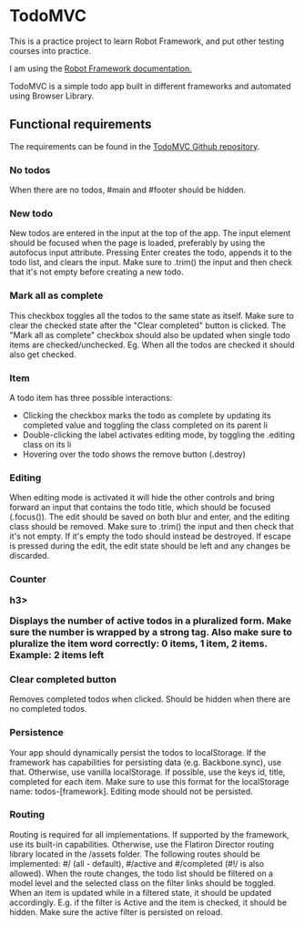<h1>TodoMVC</h1>
<p>This is a practice project to learn Robot Framework, and put other testing courses into practice.</p>
<p>I am using the <a href="https://docs.robotframework.org/" target="_blank">Robot Framework documentation.</a></p>
<p>TodoMVC is a simple todo app built in different frameworks and automated using Browser Library.</p>
<h2>Functional requirements</h2>
<p>The requirements can be found in the <a href="https://github.com/tastejs/todomvc/blob/master/app-spec.md" target="_blank">TodoMVC Github repository</a>.</p>
<h3>No todos</h3>
<p>When there are no todos, #main and #footer should be hidden.</p>
<h3>New todo</h3>
<p>New todos are entered in the input at the top of the app. The input element should be focused when the page is loaded, 
preferably by using the autofocus input attribute. Pressing Enter creates the todo, appends it to the todo list, and 
clears the input. Make sure to .trim() the input and then check that it's not empty before creating a new todo.</p>
<h3>Mark all as complete</h3>
This checkbox toggles all the todos to the same state as itself. Make sure to clear the checked state after the "Clear completed" button is clicked. The "Mark all as complete" checkbox should also be updated when single todo items are checked/unchecked. Eg. When all the todos are checked it should also get checked.
<h3>Item</h3>
<p>A todo item has three possible interactions:<p>
<ul>
<li>Clicking the checkbox marks the todo as complete by updating its completed value and toggling the class completed on 
its parent li</li>
<li>Double-clicking the label activates editing mode, by toggling the .editing class on its li</li>
<li>Hovering over the todo shows the remove button (.destroy)</li>
</ul>
<h3>Editing</h3>
<p>When editing mode is activated it will hide the other controls and bring forward an input that contains the todo title, 
which should be focused (.focus()). The edit should be saved on both blur and enter, and the editing class should be removed. 
Make sure to .trim() the input and then check that it's not empty. If it's empty the todo should instead be destroyed. 
If escape is pressed during the edit, the edit state should be left and any changes be discarded.</p>

<h3>Counter</p>h3>
<p>Displays the number of active todos in a pluralized form. Make sure the number is wrapped by a strong tag. Also make 
sure to pluralize the item word correctly: 0 items, 1 item, 2 items. Example: 2 items left</p>

<h3>Clear completed button</h3>
<p>Removes completed todos when clicked. Should be hidden when there are no completed todos.</p>

<h3>Persistence</h3>
<p>Your app should dynamically persist the todos to localStorage. If the framework has capabilities for persisting data 
(e.g. Backbone.sync), use that. Otherwise, use vanilla localStorage. If possible, use the keys id, title, completed for 
each item. Make sure to use this format for the localStorage name: todos-[framework]. Editing mode should not be persisted.</p>

<h3>Routing</h3>
<p>Routing is required for all implementations. If supported by the framework, use its built-in capabilities. Otherwise, 
use the Flatiron Director routing library located in the /assets folder. The following routes should be implemented: #/ 
(all - default), #/active and #/completed (#!/ is also allowed). When the route changes, the todo list should be 
filtered on a model level and the selected class on the filter links should be toggled. When an item is updated while in a 
filtered state, it should be updated accordingly. E.g. if the filter is Active and the item is checked, it should be hidden. 
Make sure the active filter is persisted on reload.</p>